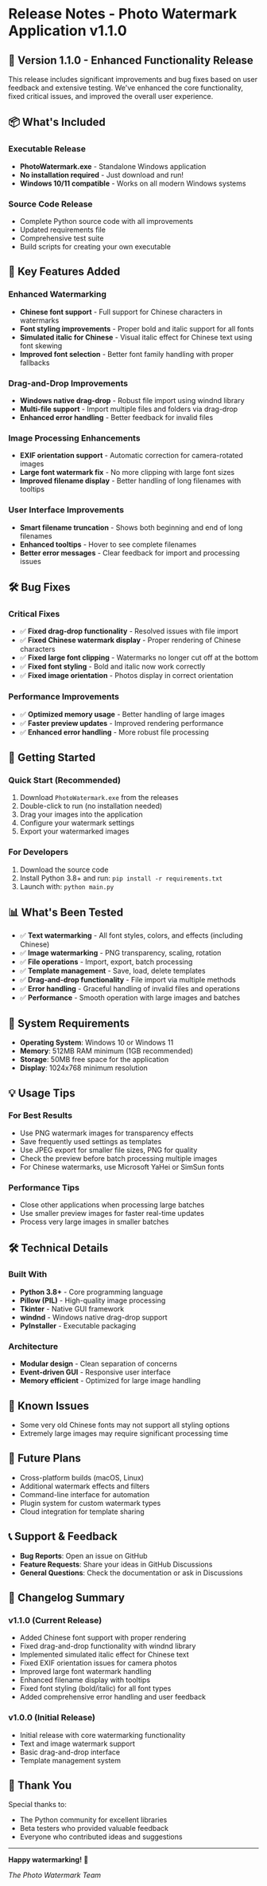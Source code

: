 # Release Notes - Photo Watermark Application v1.1.0

## 🎉 Version 1.1.0 - Enhanced Functionality Release

This release includes significant improvements and bug fixes based on user feedback and extensive testing. We've enhanced the core functionality, fixed critical issues, and improved the overall user experience.

## 📦 What's Included

### Executable Release
- **PhotoWatermark.exe** - Standalone Windows application
- **No installation required** - Just download and run!
- **Windows 10/11 compatible** - Works on all modern Windows systems

### Source Code Release
- Complete Python source code with all improvements
- Updated requirements file
- Comprehensive test suite
- Build scripts for creating your own executable

## 🌟 Key Features Added

### Enhanced Watermarking
- **Chinese font support** - Full support for Chinese characters in watermarks
- **Font styling improvements** - Proper bold and italic support for all fonts
- **Simulated italic for Chinese** - Visual italic effect for Chinese text using font skewing
- **Improved font selection** - Better font family handling with proper fallbacks

### Drag-and-Drop Improvements
- **Windows native drag-drop** - Robust file import using windnd library
- **Multi-file support** - Import multiple files and folders via drag-drop
- **Enhanced error handling** - Better feedback for invalid files

### Image Processing Enhancements
- **EXIF orientation support** - Automatic correction for camera-rotated images
- **Large font watermark fix** - No more clipping with large font sizes
- **Improved filename display** - Better handling of long filenames with tooltips

### User Interface Improvements
- **Smart filename truncation** - Shows both beginning and end of long filenames
- **Enhanced tooltips** - Hover to see complete filenames
- **Better error messages** - Clear feedback for import and processing issues

## 🛠️ Bug Fixes

### Critical Fixes
- ✅ **Fixed drag-drop functionality** - Resolved issues with file import
- ✅ **Fixed Chinese watermark display** - Proper rendering of Chinese characters
- ✅ **Fixed large font clipping** - Watermarks no longer cut off at the bottom
- ✅ **Fixed font styling** - Bold and italic now work correctly
- ✅ **Fixed image orientation** - Photos display in correct orientation

### Performance Improvements
- ✅ **Optimized memory usage** - Better handling of large images
- ✅ **Faster preview updates** - Improved rendering performance
- ✅ **Enhanced error handling** - More robust file processing

## 🚀 Getting Started

### Quick Start (Recommended)
1. Download `PhotoWatermark.exe` from the releases
2. Double-click to run (no installation needed)
3. Drag your images into the application
4. Configure your watermark settings
5. Export your watermarked images

### For Developers
1. Download the source code
2. Install Python 3.8+ and run: `pip install -r requirements.txt`
3. Launch with: `python main.py`

## 📊 What's Been Tested

- ✅ **Text watermarking** - All font styles, colors, and effects (including Chinese)
- ✅ **Image watermarking** - PNG transparency, scaling, rotation
- ✅ **File operations** - Import, export, batch processing
- ✅ **Template management** - Save, load, delete templates
- ✅ **Drag-and-drop functionality** - File import via multiple methods
- ✅ **Error handling** - Graceful handling of invalid files and operations
- ✅ **Performance** - Smooth operation with large images and batches

## 🔧 System Requirements

- **Operating System**: Windows 10 or Windows 11
- **Memory**: 512MB RAM minimum (1GB recommended)
- **Storage**: 50MB free space for the application
- **Display**: 1024x768 minimum resolution

## 💡 Usage Tips

### For Best Results
- Use PNG watermark images for transparency effects
- Save frequently used settings as templates
- Use JPEG export for smaller file sizes, PNG for quality
- Check the preview before batch processing multiple images
- For Chinese watermarks, use Microsoft YaHei or SimSun fonts

### Performance Tips
- Close other applications when processing large batches
- Use smaller preview images for faster real-time updates
- Process very large images in smaller batches

## 🛠️ Technical Details

### Built With
- **Python 3.8+** - Core programming language
- **Pillow (PIL)** - High-quality image processing
- **Tkinter** - Native GUI framework
- **windnd** - Windows native drag-drop support
- **PyInstaller** - Executable packaging

### Architecture
- **Modular design** - Clean separation of concerns
- **Event-driven GUI** - Responsive user interface
- **Memory efficient** - Optimized for large image handling

## 🐛 Known Issues

- Some very old Chinese fonts may not support all styling options
- Extremely large images may require significant processing time

## 🔮 Future Plans

- Cross-platform builds (macOS, Linux)
- Additional watermark effects and filters
- Command-line interface for automation
- Plugin system for custom watermark types
- Cloud integration for template sharing

## 📞 Support & Feedback

- **Bug Reports**: Open an issue on GitHub
- **Feature Requests**: Share your ideas in GitHub Discussions
- **General Questions**: Check the documentation or ask in Discussions

## 📝 Changelog Summary

### v1.1.0 (Current Release)
- Added Chinese font support with proper rendering
- Fixed drag-and-drop functionality with windnd library
- Implemented simulated italic effect for Chinese text
- Fixed EXIF orientation issues for camera photos
- Improved large font watermark handling
- Enhanced filename display with tooltips
- Fixed font styling (bold/italic) for all font types
- Added comprehensive error handling and user feedback

### v1.0.0 (Initial Release)
- Initial release with core watermarking functionality
- Text and image watermark support
- Basic drag-and-drop interface
- Template management system

## 🙏 Thank You

Special thanks to:
- The Python community for excellent libraries
- Beta testers who provided valuable feedback
- Everyone who contributed ideas and suggestions

---

**Happy watermarking!** 🎨

*The Photo Watermark Team*